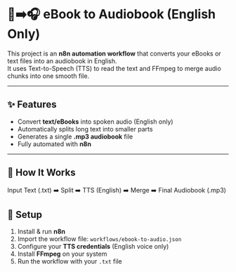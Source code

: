 # 📖➡️🎧 eBook to Audiobook (English Only)

This project is an **n8n automation workflow** that converts your eBooks or text files into an audiobook in English.  
It uses Text-to-Speech (TTS) to read the text and FFmpeg to merge audio chunks into one smooth file.  

---

## ✨ Features
- Convert **text/eBooks** into spoken audio (English only)  
- Automatically splits long text into smaller parts  
- Generates a single **.mp3 audiobook** file  
- Fully automated with **n8n**  

---

## 🚀 How It Works
Input Text (.txt) ➡️ Split ➡️ TTS (English) ➡️ Merge ➡️ Final Audiobook (.mp3)

## 🔧 Setup
1. Install & run **n8n**  
2. Import the workflow file: `workflows/ebook-to-audio.json`  
3. Configure your **TTS credentials** (English voice only)  
4. Install **FFmpeg** on your system  
5. Run the workflow with your `.txt` file  

